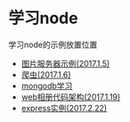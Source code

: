 # 学习node #

学习node的示例放置位置

* [图片服务器示例(2017.1.5)](https://github.com/doater/node-learning/tree/master/%E5%9B%BE%E7%89%87%E6%9C%8D%E5%8A%A1%E5%99%A8%E7%A4%BA%E4%BE%8B%EF%BC%882017.1.5%EF%BC%89)
* [爬虫(2017.1.6)](https://github.com/doater/node-learning/tree/master/%E7%88%AC%E8%99%AB(2017.1.6))
* [mongodb学习](https://github.com/doater/node-learning/tree/master/mongodb%E5%AD%A6%E4%B9%A0(2017.1.12))
* [web相册代码架构(2017.1.19)](https://github.com/doater/node-learning/tree/master/web%E7%9B%B8%E5%86%8C%E4%BB%A3%E7%A0%81%E6%9E%B6%E6%9E%84(2017.1.19))
* [express实例(2017.2.22)](https://github.com/doater/node-learning/tree/master/express%E5%AE%9E%E4%BE%8B(2017.2.22))

